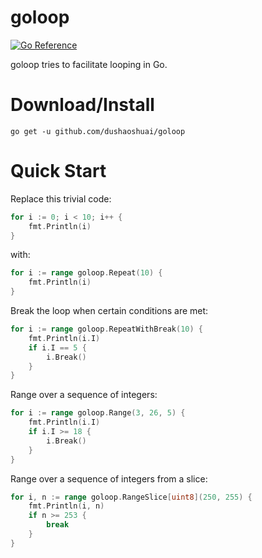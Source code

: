 # goloop

[![Go Reference](https://pkg.go.dev/badge/github.com/dushaoshuai/goloop.svg)](https://pkg.go.dev/github.com/dushaoshuai/goloop)

goloop tries to facilitate looping in Go.

# Download/Install

```shell
go get -u github.com/dushaoshuai/goloop
```

# Quick Start

Replace this trivial code:

```go
for i := 0; i < 10; i++ {
	fmt.Println(i)
}
```

with:

```go
for i := range goloop.Repeat(10) {
	fmt.Println(i)
}
```

Break the loop when certain conditions are met:

```go
for i := range goloop.RepeatWithBreak(10) {
	fmt.Println(i.I)
	if i.I == 5 {
		i.Break()
	}
}
```

Range over a sequence of integers:

```go
for i := range goloop.Range(3, 26, 5) {
    fmt.Println(i.I)
    if i.I >= 18 {
        i.Break()
    }
}
```

Range over a sequence of integers from a slice:

```go
for i, n := range goloop.RangeSlice[uint8](250, 255) {
	fmt.Println(i, n)
	if n >= 253 {
		break
	}
}
```
